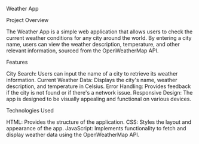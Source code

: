 Weather App


Project Overview

The Weather App is a simple web application that allows users to check the current weather conditions for any city around the world. By entering a city name, users can view the weather description, temperature, and other relevant information, sourced from the OpenWeatherMap API.


Features

City Search: Users can input the name of a city to retrieve its weather information.
Current Weather Data: Displays the city's name, weather description, and temperature in Celsius.
Error Handling: Provides feedback if the city is not found or if there's a network issue.
Responsive Design: The app is designed to be visually appealing and functional on various devices.


Technologies Used

HTML: Provides the structure of the application.
CSS: Styles the layout and appearance of the app.
JavaScript: Implements functionality to fetch and display weather data using the OpenWeatherMap API.